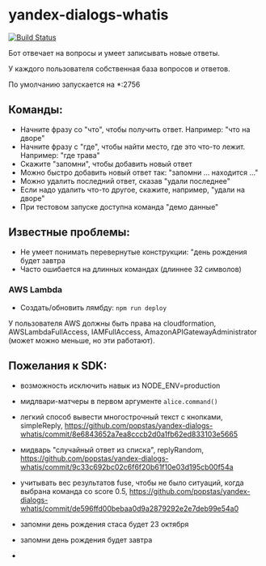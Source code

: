 # yandex-dialogs-whatis

[![Build Status](https://travis-ci.org/popstas/yandex-dialogs-whatis.svg?branch=master)](https://travis-ci.org/popstas/yandex-dialogs-whatis)

Бот отвечает на вопросы и умеет записывать новые ответы.

У каждого пользователя собственная база вопросов и ответов.

По умолчанию запускается на *:2756

## Команды:
- Начните фразу со "что", чтобы получить ответ. Например: "что на дворе"
- Начните фразу с "где", чтобы найти место, где это что-то лежит. Например: "где трава"
- Скажите "запомни", чтобы добавить новый ответ
- Можно быстро добавить новый ответ так: "запомни ... находится ..."
- Можно удалить последний ответ, сказав "удали последнее"
- Если надо удалить что-то другое, скажите, например, "удали на дворе"
- При тестовом запуске доступна команда "демо данные"

## Известные проблемы:
- Не умеет понимать перевернутые конструкции: "день рождения будет завтра
- Часто ошибается на длинных командах (длиннее 32 символов)

### AWS Lambda
- Создать/обновить лямбду: `npm run deploy`

У пользователя AWS должны быть права на cloudformation, AWSLambdaFullAccess, IAMFullAccess, AmazonAPIGatewayAdministrator (может можно меньше, но эти работают).

## Пожелания к SDK:
- возможность исключить навык из NODE_ENV=production
- мидлвари-матчеры в первом аргументе `alice.command()`
- легкий способ вывести многострочный текст с кнопками, simpleReply, https://github.com/popstas/yandex-dialogs-whatis/commit/8e6843652a7ea8cccb2d0a1fb62ed833103e5665
- мидварь "случайный ответ из списка", replyRandom, https://github.com/popstas/yandex-dialogs-whatis/commit/9c33c692bc02c6f6f20b61f10e03d195cb00f54a
- учитывать вес результатов fuse, чтобы не было ситуаций, когда выбрана команда со score 0.5, https://github.com/popstas/yandex-dialogs-whatis/commit/de596ffd00bebaa0d9a2879292e2e7deb99e54a0

- запомни день рождения стаса будет 23 октября
- запомни день рождения будет завтра
- 
